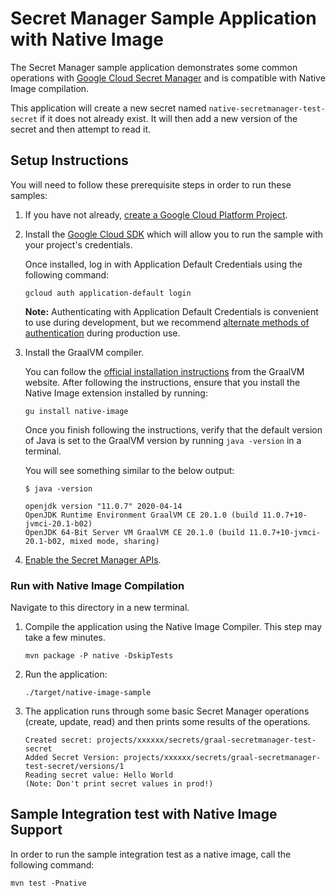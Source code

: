 # Secret Manager Sample Application with Native Image

The Secret Manager sample application demonstrates some common operations with [Google Cloud Secret Manager](https://cloud.google.com/secret-manager) and is compatible with Native Image compilation.

This application will create a new secret named `native-secretmanager-test-secret` if it does not already exist.
It will then add a new version of the secret and then attempt to read it.

## Setup Instructions

You will need to follow these prerequisite steps in order to run these samples:

1. If you have not already, [create a Google Cloud Platform Project](https://cloud.google.com/resource-manager/docs/creating-managing-projects#creating_a_project).

2. Install the [Google Cloud SDK](https://cloud.google.com/sdk/) which will allow you to run the sample with your project's credentials.

   Once installed, log in with Application Default Credentials using the following command:

    ```
    gcloud auth application-default login
    ```

   **Note:** Authenticating with Application Default Credentials is convenient to use during development, but we recommend [alternate methods of authentication](https://cloud.google.com/docs/authentication/production) during production use.

3. Install the GraalVM compiler.

   You can follow the [official installation instructions](https://www.graalvm.org/docs/getting-started/#install-graalvm) from the GraalVM website.
   After following the instructions, ensure that you install the Native Image extension installed by running:

    ```
    gu install native-image
    ```

   Once you finish following the instructions, verify that the default version of Java is set to the GraalVM version by running `java -version` in a terminal.

   You will see something similar to the below output:

    ```
    $ java -version
   
    openjdk version "11.0.7" 2020-04-14
    OpenJDK Runtime Environment GraalVM CE 20.1.0 (build 11.0.7+10-jvmci-20.1-b02)
    OpenJDK 64-Bit Server VM GraalVM CE 20.1.0 (build 11.0.7+10-jvmci-20.1-b02, mixed mode, sharing)
    ```

4. [Enable the Secret Manager APIs](https://console.cloud.google.com/apis/api/secretmanager.googleapis.com).

### Run with Native Image Compilation

Navigate to this directory in a new terminal.

1. Compile the application using the Native Image Compiler. This step may take a few minutes.

    ```
    mvn package -P native -DskipTests
    ```

2. Run the application:

    ```
    ./target/native-image-sample
    ```

3. The application runs through some basic Secret Manager operations (create, update, read) and then prints some results of the operations.

    ```
    Created secret: projects/xxxxxx/secrets/graal-secretmanager-test-secret
    Added Secret Version: projects/xxxxxx/secrets/graal-secretmanager-test-secret/versions/1
    Reading secret value: Hello World
    (Note: Don't print secret values in prod!)
    ```

## Sample Integration test with Native Image Support

In order to run the sample integration test as a native image, call the following command:

   ```
   mvn test -Pnative
   ```